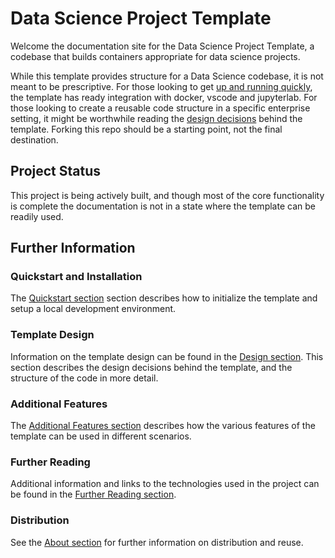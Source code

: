 # Data Science Project Template

Welcome the documentation site for the Data Science Project Template, a codebase
that builds containers appropriate for data science projects.

While this template provides structure for a Data Science codebase, it is not meant to be prescriptive. For those looking to get [up and running quickly](quickstart/quickstart.md), the template has ready integration with docker, vscode and jupyterlab. For those looking to create a reusable code structure in a specific enterprise setting, it might be worthwhile reading the [design decisions](design/design.md) behind the template. Forking this repo should be a starting point, not the final destination.

## Project Status

This project is being actively built, and though most of the core functionality is complete the
documentation is not in a state where the template can be readily used.

## Further Information

### Quickstart and Installation

The [Quickstart section](quickstart/quickstart.md) section describes how to initialize the template and setup a local development environment.

### Template Design

Information on the template design can be found in the [Design section](design/design.md). This section describes the design decisions
behind the template, and the structure of the code in more detail.

### Additional Features

The [Additional Features section](additional_features/reference.md) describes how the various features of the template can be used in different scenarios.

### Further Reading

Additional information and links to the technologies used in the project can be found in the [Further Reading section](further_reading/further_reading.md).

### Distribution

See the [About section](about/about.md) for further information on distribution and reuse.
